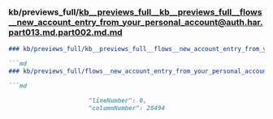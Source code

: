 ### kb/previews_full/kb__previews_full__kb__previews_full__flows__new_account_entry_from_your_personal_account@auth.har.part013.md.part002.md.md

```md
### kb/previews_full/kb__previews_full__flows__new_account_entry_from_your_personal_account@auth.har.part013.md.part002.md

```md
### kb/previews_full/flows__new_account_entry_from_your_personal_account@auth.har.part013.md (part 002)

```md

                      "lineNumber": 0,
                      "columnNumber": 28494
```

```

```

```
